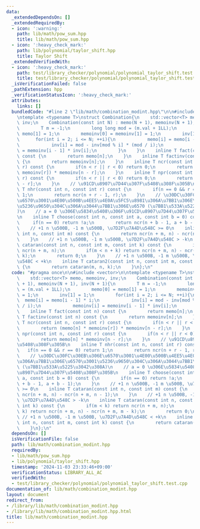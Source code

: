 ```yaml
---
data:
  _extendedDependsOn: []
  _extendedRequiredBy:
  - icon: ':warning:'
    path: lib/math/pow_sum.hpp
    title: lib/math/pow_sum.hpp
  - icon: ':heavy_check_mark:'
    path: lib/polynomial/taylor_shift.hpp
    title: Taylor Shift
  _extendedVerifiedWith:
  - icon: ':heavy_check_mark:'
    path: test/library_checker/polynomial/polynomial_taylor_shift.test.cpp
    title: test/library_checker/polynomial/polynomial_taylor_shift.test.cpp
  _isVerificationFailed: false
  _pathExtension: hpp
  _verificationStatusIcon: ':heavy_check_mark:'
  attributes:
    links: []
  bundledCode: "#line 2 \"lib/math/combination_modint.hpp\"\n\n#include <vector>\n\
    \ntemplate <typename T>\nstruct Combination{\n    std::vector<T> memo, memoinv,\
    \ inv;\n    Combination(const int N) : memo(N + 1), memoinv(N + 1), inv(N + 1){\n\
    \        T m = -1;\n        long long mod = (m.val + 1LL);\n        memo[0] =\
    \ memo[1] = 1;\n        memoinv[0] = memoinv[1] = 1;\n        inv[1] = 1;\n  \
    \      for(int i = 2; i <= N; ++i){\n            memo[i] = memo[i - 1] * i;\n\
    \            inv[i] = mod - inv[mod % i] * (mod / i);\n            memoinv[i]\
    \ = memoinv[i - 1] * inv[i];\n        }\n    }\n    inline T fact(const int n)\
    \ const {\n        return memo[n];\n    }\n    inline T factinv(const int n) const\
    \ {\n        return memoinv[n];\n    }\n    inline T ncr(const int n, const int\
    \ r) const {\n        if(n < r || r < 0) return 0;\n        return (memo[n] *\
    \ memoinv[r]) * memoinv[n - r];\n    }\n    inline T npr(const int n, const int\
    \ r) const {\n        if(n < r || r < 0) return 0;\n        return memo[n] * memoinv[n\
    \ - r];\n    }\n    // \u91CD\u8907\u7D44\u307F\u5408\u308F\u305B\n    inline\
    \ T nhr(const int n, const int r) const {\n        if(n == 0 && r == 0) return\
    \ 1;\n        return ncr(n + r - 1, r);\n    }\n    // \u30DC\u30FC\u30EB\u306E\
    \u6570\u3001\u4E00\u500B\u4EE5\u4E0A\u5FC5\u8981\u306A\u7BB1\u306E\u6570\u3001\
    \u5236\u9650\u304C\u306A\u3044\u7BB1\u306E\u6570 (\u7BB1\u533A\u5225\u3042\u308A\
    )\n    // a = 0 \u306E\u5834\u5408\u306F\u91CD\u8907\u7D44\u307F\u5408\u308F\u305B\
    \n    inline T choose(const int n, const int a, const int b = 0) const {\n   \
    \     if(n == 0) return !a;\n        return ncr(n + b - 1, a + b - 1);\n    }\n\
    \    // +1 n \u500B, -1 m \u500B, \u7D2F\u7A4D\u548C >= 0\n    inline T cataran(const\
    \ int n, const int m) const {\n        return ncr(n + m, n) - ncr(n + m, n - 1);\n\
    \    }\n    // +1 n \u500B, -1 m \u500B, \u7D2F\u7A4D\u548C > -k\n    inline T\
    \ cataran(const int n, const int m, const int k) const {\n        if(m < k) return\
    \ ncr(n + m, n);\n        if(m < n + k) return ncr(n + m, n) - ncr(n + m, m -\
    \ k);\n        return 0;\n    }\n    // +1 n \u500B, -1 m \u500B, \u7D2F\u7A4D\
    \u548C < +k\n    inline T cataran2(const int n, const int m, const int k) const\
    \ {\n        return cataran(m, n, k);\n    }\n};\n"
  code: "#pragma once\n\n#include <vector>\n\ntemplate <typename T>\nstruct Combination{\n\
    \    std::vector<T> memo, memoinv, inv;\n    Combination(const int N) : memo(N\
    \ + 1), memoinv(N + 1), inv(N + 1){\n        T m = -1;\n        long long mod\
    \ = (m.val + 1LL);\n        memo[0] = memo[1] = 1;\n        memoinv[0] = memoinv[1]\
    \ = 1;\n        inv[1] = 1;\n        for(int i = 2; i <= N; ++i){\n          \
    \  memo[i] = memo[i - 1] * i;\n            inv[i] = mod - inv[mod % i] * (mod\
    \ / i);\n            memoinv[i] = memoinv[i - 1] * inv[i];\n        }\n    }\n\
    \    inline T fact(const int n) const {\n        return memo[n];\n    }\n    inline\
    \ T factinv(const int n) const {\n        return memoinv[n];\n    }\n    inline\
    \ T ncr(const int n, const int r) const {\n        if(n < r || r < 0) return 0;\n\
    \        return (memo[n] * memoinv[r]) * memoinv[n - r];\n    }\n    inline T\
    \ npr(const int n, const int r) const {\n        if(n < r || r < 0) return 0;\n\
    \        return memo[n] * memoinv[n - r];\n    }\n    // \u91CD\u8907\u7D44\u307F\
    \u5408\u308F\u305B\n    inline T nhr(const int n, const int r) const {\n     \
    \   if(n == 0 && r == 0) return 1;\n        return ncr(n + r - 1, r);\n    }\n\
    \    // \u30DC\u30FC\u30EB\u306E\u6570\u3001\u4E00\u500B\u4EE5\u4E0A\u5FC5\u8981\
    \u306A\u7BB1\u306E\u6570\u3001\u5236\u9650\u304C\u306A\u3044\u7BB1\u306E\u6570\
    \ (\u7BB1\u533A\u5225\u3042\u308A)\n    // a = 0 \u306E\u5834\u5408\u306F\u91CD\
    \u8907\u7D44\u307F\u5408\u308F\u305B\n    inline T choose(const int n, const int\
    \ a, const int b = 0) const {\n        if(n == 0) return !a;\n        return ncr(n\
    \ + b - 1, a + b - 1);\n    }\n    // +1 n \u500B, -1 m \u500B, \u7D2F\u7A4D\u548C\
    \ >= 0\n    inline T cataran(const int n, const int m) const {\n        return\
    \ ncr(n + m, n) - ncr(n + m, n - 1);\n    }\n    // +1 n \u500B, -1 m \u500B,\
    \ \u7D2F\u7A4D\u548C > -k\n    inline T cataran(const int n, const int m, const\
    \ int k) const {\n        if(m < k) return ncr(n + m, n);\n        if(m < n +\
    \ k) return ncr(n + m, n) - ncr(n + m, m - k);\n        return 0;\n    }\n   \
    \ // +1 n \u500B, -1 m \u500B, \u7D2F\u7A4D\u548C < +k\n    inline T cataran2(const\
    \ int n, const int m, const int k) const {\n        return cataran(m, n, k);\n\
    \    }\n};\n"
  dependsOn: []
  isVerificationFile: false
  path: lib/math/combination_modint.hpp
  requiredBy:
  - lib/math/pow_sum.hpp
  - lib/polynomial/taylor_shift.hpp
  timestamp: '2024-11-03 23:33:46+09:00'
  verificationStatus: LIBRARY_ALL_AC
  verifiedWith:
  - test/library_checker/polynomial/polynomial_taylor_shift.test.cpp
documentation_of: lib/math/combination_modint.hpp
layout: document
redirect_from:
- /library/lib/math/combination_modint.hpp
- /library/lib/math/combination_modint.hpp.html
title: lib/math/combination_modint.hpp
---
```

